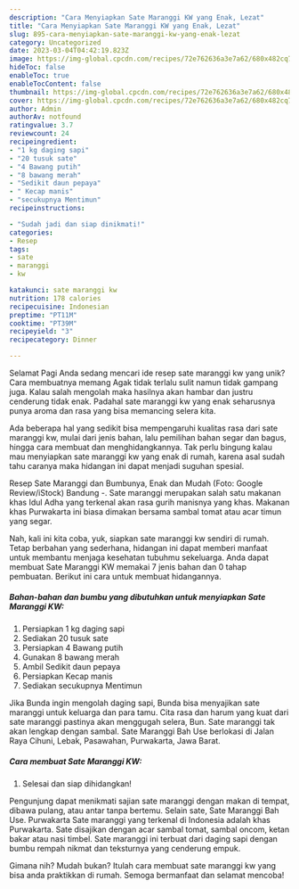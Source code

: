 ```yaml
---
description: "Cara Menyiapkan Sate Maranggi KW yang Enak, Lezat"
title: "Cara Menyiapkan Sate Maranggi KW yang Enak, Lezat"
slug: 895-cara-menyiapkan-sate-maranggi-kw-yang-enak-lezat
category: Uncategorized
date: 2023-03-04T04:42:19.823Z
image: https://img-global.cpcdn.com/recipes/72e762636a3e7a62/680x482cq70/sate-maranggi-kw-foto-resep-utama.jpg
hideToc: false
enableToc: true
enableTocContent: false
thumbnail: https://img-global.cpcdn.com/recipes/72e762636a3e7a62/680x482cq70/sate-maranggi-kw-foto-resep-utama.jpg
cover: https://img-global.cpcdn.com/recipes/72e762636a3e7a62/680x482cq70/sate-maranggi-kw-foto-resep-utama.jpg
author: Admin
authorAv: notfound
ratingvalue: 3.7
reviewcount: 24
recipeingredient:
- "1 kg daging sapi"
- "20 tusuk sate"
- "4 Bawang putih"
- "8 bawang merah"
- "Sedikit daun pepaya"
- " Kecap manis"
- "secukupnya Mentimun"
recipeinstructions:

- "Sudah jadi dan siap dinikmati!"
categories:
- Resep
tags:
- sate
- maranggi
- kw

katakunci: sate maranggi kw 
nutrition: 178 calories
recipecuisine: Indonesian
preptime: "PT11M"
cooktime: "PT39M"
recipeyield: "3"
recipecategory: Dinner

---
```



Selamat Pagi Anda sedang mencari ide resep sate maranggi kw yang unik? Cara membuatnya memang Agak tidak terlalu sulit namun tidak gampang juga. Kalau salah mengolah maka hasilnya akan hambar dan justru cenderung tidak enak. Padahal sate maranggi kw yang enak seharusnya punya aroma dan rasa yang bisa memancing selera kita.


Ada beberapa hal yang sedikit bisa mempengaruhi kualitas rasa dari sate maranggi kw, mulai dari jenis bahan, lalu pemilihan bahan segar dan bagus, hingga cara membuat dan menghidangkannya. Tak perlu bingung kalau mau menyiapkan sate maranggi kw yang enak di rumah, karena asal sudah tahu caranya maka hidangan ini dapat menjadi suguhan spesial.

Resep Sate Maranggi dan Bumbunya, Enak dan Mudah (Foto: Google Review/iStock) Bandung -. Sate maranggi merupakan salah satu makanan khas Idul Adha yang terkenal akan rasa gurih manisnya yang khas. Makanan khas Purwakarta ini biasa dimakan bersama sambal tomat atau acar timun yang segar.


Nah, kali ini kita coba, yuk, siapkan sate maranggi kw sendiri di rumah. Tetap berbahan yang sederhana, hidangan ini dapat memberi manfaat untuk membantu menjaga kesehatan tubuhmu sekeluarga. Anda dapat membuat Sate Maranggi KW memakai 7 jenis bahan dan 0 tahap pembuatan. Berikut ini cara untuk membuat hidangannya.

<!--inarticleads1-->

##### Bahan-bahan dan bumbu yang dibutuhkan untuk menyiapkan Sate Maranggi KW:

1. Persiapkan 1 kg daging sapi
1. Sediakan 20 tusuk sate
1. Persiapkan 4 Bawang putih
1. Gunakan 8 bawang merah
1. Ambil Sedikit daun pepaya
1. Persiapkan  Kecap manis
1. Sediakan secukupnya Mentimun


Jika Bunda ingin mengolah daging sapi, Bunda bisa menyajikan sate maranggi untuk keluarga dan para tamu. Cita rasa dan harum yang kuat dari sate maranggi pastinya akan menggugah selera, Bun. Sate maranggi tak akan lengkap dengan sambal. Sate Maranggi Bah Use berlokasi di Jalan Raya Cihuni, Lebak, Pasawahan, Purwakarta, Jawa Barat. 

<!--inarticleads2-->

##### Cara membuat Sate Maranggi KW:


1. Selesai dan siap dihidangkan!

Pengunjung dapat menikmati sajian sate maranggi dengan makan di tempat, dibawa pulang, atau antar tanpa bertemu. Selain sate, Sate Maranggi Bah Use. Purwakarta Sate maranggi yang terkenal di Indonesia adalah khas Purwakarta. Sate disajikan dengan acar sambal tomat, sambal oncom, ketan bakar atau nasi timbel. Sate maranggi ini terbuat dari daging sapi dengan bumbu rempah nikmat dan teksturnya yang cenderung empuk. 

Gimana nih? Mudah bukan? Itulah cara membuat sate maranggi kw yang bisa anda praktikkan di rumah. Semoga bermanfaat dan selamat mencoba!
